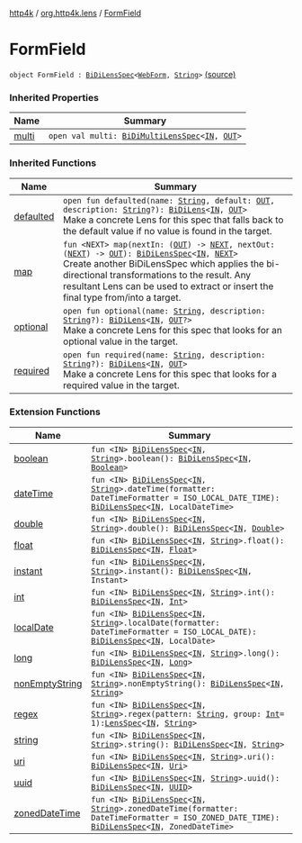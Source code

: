 [http4k](../index.md) / [org.http4k.lens](index.md) / [FormField](./-form-field.md)

# FormField

`object FormField : `[`BiDiLensSpec`](-bi-di-lens-spec/index.md)`<`[`WebForm`](-web-form/index.md)`, `[`String`](https://kotlinlang.org/api/latest/jvm/stdlib/kotlin/-string/index.html)`>` [(source)](https://github.com/http4k/http4k/blob/master/http4k-core/src/main/kotlin/org/http4k/lens/webForm.kt#L11)

### Inherited Properties

| Name | Summary |
|---|---|
| [multi](-bi-di-lens-spec/multi.md) | `open val multi: `[`BiDiMultiLensSpec`](-bi-di-multi-lens-spec/index.md)`<`[`IN`](-bi-di-lens-spec/index.md#IN)`, `[`OUT`](-bi-di-lens-spec/index.md#OUT)`>` |

### Inherited Functions

| Name | Summary |
|---|---|
| [defaulted](-bi-di-lens-spec/defaulted.md) | `open fun defaulted(name: `[`String`](https://kotlinlang.org/api/latest/jvm/stdlib/kotlin/-string/index.html)`, default: `[`OUT`](-bi-di-lens-spec/index.md#OUT)`, description: `[`String`](https://kotlinlang.org/api/latest/jvm/stdlib/kotlin/-string/index.html)`?): `[`BiDiLens`](-bi-di-lens/index.md)`<`[`IN`](-bi-di-lens-spec/index.md#IN)`, `[`OUT`](-bi-di-lens-spec/index.md#OUT)`>`<br>Make a concrete Lens for this spec that falls back to the default value if no value is found in the target. |
| [map](-bi-di-lens-spec/map.md) | `fun <NEXT> map(nextIn: (`[`OUT`](-bi-di-lens-spec/index.md#OUT)`) -> `[`NEXT`](-bi-di-lens-spec/map.md#NEXT)`, nextOut: (`[`NEXT`](-bi-di-lens-spec/map.md#NEXT)`) -> `[`OUT`](-bi-di-lens-spec/index.md#OUT)`): `[`BiDiLensSpec`](-bi-di-lens-spec/index.md)`<`[`IN`](-bi-di-lens-spec/index.md#IN)`, `[`NEXT`](-bi-di-lens-spec/map.md#NEXT)`>`<br>Create another BiDiLensSpec which applies the bi-directional transformations to the result. Any resultant Lens can be used to extract or insert the final type from/into a target. |
| [optional](-bi-di-lens-spec/optional.md) | `open fun optional(name: `[`String`](https://kotlinlang.org/api/latest/jvm/stdlib/kotlin/-string/index.html)`, description: `[`String`](https://kotlinlang.org/api/latest/jvm/stdlib/kotlin/-string/index.html)`?): `[`BiDiLens`](-bi-di-lens/index.md)`<`[`IN`](-bi-di-lens-spec/index.md#IN)`, `[`OUT`](-bi-di-lens-spec/index.md#OUT)`?>`<br>Make a concrete Lens for this spec that looks for an optional value in the target. |
| [required](-bi-di-lens-spec/required.md) | `open fun required(name: `[`String`](https://kotlinlang.org/api/latest/jvm/stdlib/kotlin/-string/index.html)`, description: `[`String`](https://kotlinlang.org/api/latest/jvm/stdlib/kotlin/-string/index.html)`?): `[`BiDiLens`](-bi-di-lens/index.md)`<`[`IN`](-bi-di-lens-spec/index.md#IN)`, `[`OUT`](-bi-di-lens-spec/index.md#OUT)`>`<br>Make a concrete Lens for this spec that looks for a required value in the target. |

### Extension Functions

| Name | Summary |
|---|---|
| [boolean](boolean.md) | `fun <IN> `[`BiDiLensSpec`](-bi-di-lens-spec/index.md)`<`[`IN`](boolean.md#IN)`, `[`String`](https://kotlinlang.org/api/latest/jvm/stdlib/kotlin/-string/index.html)`>.boolean(): `[`BiDiLensSpec`](-bi-di-lens-spec/index.md)`<`[`IN`](boolean.md#IN)`, `[`Boolean`](https://kotlinlang.org/api/latest/jvm/stdlib/kotlin/-boolean/index.html)`>` |
| [dateTime](date-time.md) | `fun <IN> `[`BiDiLensSpec`](-bi-di-lens-spec/index.md)`<`[`IN`](date-time.md#IN)`, `[`String`](https://kotlinlang.org/api/latest/jvm/stdlib/kotlin/-string/index.html)`>.dateTime(formatter: DateTimeFormatter = ISO_LOCAL_DATE_TIME): `[`BiDiLensSpec`](-bi-di-lens-spec/index.md)`<`[`IN`](date-time.md#IN)`, LocalDateTime>` |
| [double](double.md) | `fun <IN> `[`BiDiLensSpec`](-bi-di-lens-spec/index.md)`<`[`IN`](double.md#IN)`, `[`String`](https://kotlinlang.org/api/latest/jvm/stdlib/kotlin/-string/index.html)`>.double(): `[`BiDiLensSpec`](-bi-di-lens-spec/index.md)`<`[`IN`](double.md#IN)`, `[`Double`](https://kotlinlang.org/api/latest/jvm/stdlib/kotlin/-double/index.html)`>` |
| [float](float.md) | `fun <IN> `[`BiDiLensSpec`](-bi-di-lens-spec/index.md)`<`[`IN`](float.md#IN)`, `[`String`](https://kotlinlang.org/api/latest/jvm/stdlib/kotlin/-string/index.html)`>.float(): `[`BiDiLensSpec`](-bi-di-lens-spec/index.md)`<`[`IN`](float.md#IN)`, `[`Float`](https://kotlinlang.org/api/latest/jvm/stdlib/kotlin/-float/index.html)`>` |
| [instant](instant.md) | `fun <IN> `[`BiDiLensSpec`](-bi-di-lens-spec/index.md)`<`[`IN`](instant.md#IN)`, `[`String`](https://kotlinlang.org/api/latest/jvm/stdlib/kotlin/-string/index.html)`>.instant(): `[`BiDiLensSpec`](-bi-di-lens-spec/index.md)`<`[`IN`](instant.md#IN)`, Instant>` |
| [int](int.md) | `fun <IN> `[`BiDiLensSpec`](-bi-di-lens-spec/index.md)`<`[`IN`](int.md#IN)`, `[`String`](https://kotlinlang.org/api/latest/jvm/stdlib/kotlin/-string/index.html)`>.int(): `[`BiDiLensSpec`](-bi-di-lens-spec/index.md)`<`[`IN`](int.md#IN)`, `[`Int`](https://kotlinlang.org/api/latest/jvm/stdlib/kotlin/-int/index.html)`>` |
| [localDate](local-date.md) | `fun <IN> `[`BiDiLensSpec`](-bi-di-lens-spec/index.md)`<`[`IN`](local-date.md#IN)`, `[`String`](https://kotlinlang.org/api/latest/jvm/stdlib/kotlin/-string/index.html)`>.localDate(formatter: DateTimeFormatter = ISO_LOCAL_DATE): `[`BiDiLensSpec`](-bi-di-lens-spec/index.md)`<`[`IN`](local-date.md#IN)`, LocalDate>` |
| [long](long.md) | `fun <IN> `[`BiDiLensSpec`](-bi-di-lens-spec/index.md)`<`[`IN`](long.md#IN)`, `[`String`](https://kotlinlang.org/api/latest/jvm/stdlib/kotlin/-string/index.html)`>.long(): `[`BiDiLensSpec`](-bi-di-lens-spec/index.md)`<`[`IN`](long.md#IN)`, `[`Long`](https://kotlinlang.org/api/latest/jvm/stdlib/kotlin/-long/index.html)`>` |
| [nonEmptyString](non-empty-string.md) | `fun <IN> `[`BiDiLensSpec`](-bi-di-lens-spec/index.md)`<`[`IN`](non-empty-string.md#IN)`, `[`String`](https://kotlinlang.org/api/latest/jvm/stdlib/kotlin/-string/index.html)`>.nonEmptyString(): `[`BiDiLensSpec`](-bi-di-lens-spec/index.md)`<`[`IN`](non-empty-string.md#IN)`, `[`String`](https://kotlinlang.org/api/latest/jvm/stdlib/kotlin/-string/index.html)`>` |
| [regex](regex.md) | `fun <IN> `[`BiDiLensSpec`](-bi-di-lens-spec/index.md)`<`[`IN`](regex.md#IN)`, `[`String`](https://kotlinlang.org/api/latest/jvm/stdlib/kotlin/-string/index.html)`>.regex(pattern: `[`String`](https://kotlinlang.org/api/latest/jvm/stdlib/kotlin/-string/index.html)`, group: `[`Int`](https://kotlinlang.org/api/latest/jvm/stdlib/kotlin/-int/index.html)` = 1): `[`LensSpec`](-lens-spec/index.md)`<`[`IN`](regex.md#IN)`, `[`String`](https://kotlinlang.org/api/latest/jvm/stdlib/kotlin/-string/index.html)`>` |
| [string](string.md) | `fun <IN> `[`BiDiLensSpec`](-bi-di-lens-spec/index.md)`<`[`IN`](string.md#IN)`, `[`String`](https://kotlinlang.org/api/latest/jvm/stdlib/kotlin/-string/index.html)`>.string(): `[`BiDiLensSpec`](-bi-di-lens-spec/index.md)`<`[`IN`](string.md#IN)`, `[`String`](https://kotlinlang.org/api/latest/jvm/stdlib/kotlin/-string/index.html)`>` |
| [uri](uri.md) | `fun <IN> `[`BiDiLensSpec`](-bi-di-lens-spec/index.md)`<`[`IN`](uri.md#IN)`, `[`String`](https://kotlinlang.org/api/latest/jvm/stdlib/kotlin/-string/index.html)`>.uri(): `[`BiDiLensSpec`](-bi-di-lens-spec/index.md)`<`[`IN`](uri.md#IN)`, `[`Uri`](../org.http4k.core/-uri/index.md)`>` |
| [uuid](uuid.md) | `fun <IN> `[`BiDiLensSpec`](-bi-di-lens-spec/index.md)`<`[`IN`](uuid.md#IN)`, `[`String`](https://kotlinlang.org/api/latest/jvm/stdlib/kotlin/-string/index.html)`>.uuid(): `[`BiDiLensSpec`](-bi-di-lens-spec/index.md)`<`[`IN`](uuid.md#IN)`, `[`UUID`](http://docs.oracle.com/javase/6/docs/api/java/util/UUID.html)`>` |
| [zonedDateTime](zoned-date-time.md) | `fun <IN> `[`BiDiLensSpec`](-bi-di-lens-spec/index.md)`<`[`IN`](zoned-date-time.md#IN)`, `[`String`](https://kotlinlang.org/api/latest/jvm/stdlib/kotlin/-string/index.html)`>.zonedDateTime(formatter: DateTimeFormatter = ISO_ZONED_DATE_TIME): `[`BiDiLensSpec`](-bi-di-lens-spec/index.md)`<`[`IN`](zoned-date-time.md#IN)`, ZonedDateTime>` |
